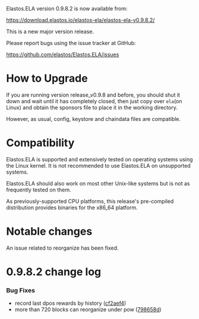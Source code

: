Elastos.ELA version 0.9.8.2 is now available from:

  <https://download.elastos.io/elastos-ela/elastos-ela-v0.9.8.2/>

This is a new major version release.

Please report bugs using the issue tracker at GitHub:

  <https://github.com/elastos/Elastos.ELA/issues>

How to Upgrade
==============

If you are running version release_v0.9.8 and before, you should shut it down
and wait until it has completely closed, then just copy over `ela`(on Linux) 
and obtain the sponsors file to place it in the working directory.

However, as usual, config, keystore and chaindata files are compatible.

Compatibility
==============

Elastos.ELA is supported and extensively tested on operating systems
using the Linux kernel. It is not recommended to use Elastos.ELA on
unsupported systems.

Elastos.ELA should also work on most other Unix-like systems but is not
as frequently tested on them.

As previously-supported CPU platforms, this release's pre-compiled
distribution provides binaries for the x86_64 platform.

Notable changes
===============

An issue related to reorganize has been fixed.

0.9.8.2 change log
=================

### Bug Fixes

* record last dpos rewards by history ([cf2aef4](https://github.com/elastos/Elastos.ELA/commit/cf2aef49048810b2f60b18264582069c91e30aec))
* more than 720 blocks can reorganize under pow ([798658d](https://github.com/elastos/Elastos.ELA/commit/798658d4599347d348d77766f79f3f51826a0ca4))